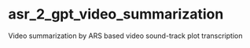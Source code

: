 # asr_2_gpt_video_summarization
Video summarization by ARS based video sound-track plot transcription
